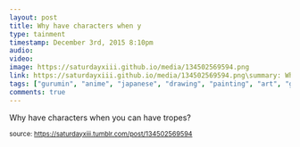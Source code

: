 ```yaml
---
layout: post
title: Why have characters when y
type: tainment
timestamp: December 3rd, 2015 8:10pm
audio: 
video: 
image: https://saturdayxiii.github.io/media/134502569594.png
link: https://saturdayxiii.github.io/media/134502569594.png\summary: Why have characters when you can have tropes?
tags: ["gurumin", "anime", "japanese", "drawing", "painting", "art", "game"]
comments: true
---
```


Why have characters when you can have tropes?
 
  
<small>source: https://saturdayxiii.tumblr.com/post/134502569594</small>